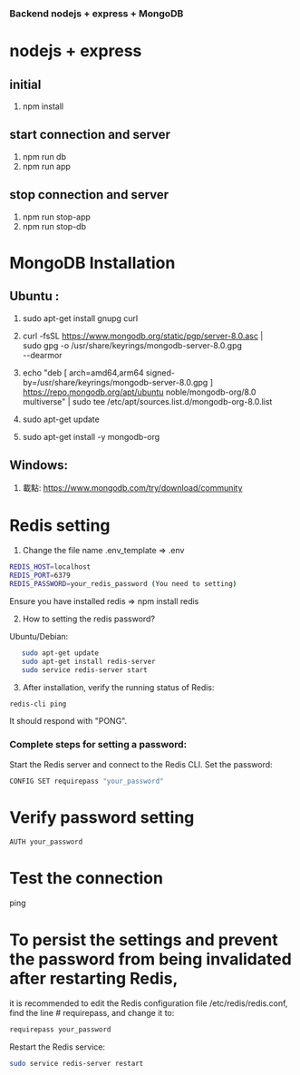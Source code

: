 ### Backend  nodejs + express + MongoDB

# nodejs + express
## initial
   1. npm install
## start connection and server
   1. npm run db
   2. npm run app
## stop connection and server
   1. npm run stop-app
   2. npm run stop-db

# MongoDB Installation
## Ubuntu :
1. sudo apt-get install gnupg curl
2. curl -fsSL https://www.mongodb.org/static/pgp/server-8.0.asc | \
   sudo gpg -o /usr/share/keyrings/mongodb-server-8.0.gpg \
   --dearmor
3. echo "deb [ arch=amd64,arm64 signed-by=/usr/share/keyrings/mongodb-server-8.0.gpg ] https://repo.mongodb.org/apt/ubuntu noble/mongodb-org/8.0 multiverse" | sudo tee /etc/apt/sources.list.d/mongodb-org-8.0.list

4. sudo apt-get update

5. sudo apt-get install -y mongodb-org

## Windows: 

1. 載點: https://www.mongodb.com/try/download/community


# Redis setting

1. Change the file name .env_template => .env

```bash
REDIS_HOST=localhost
REDIS_PORT=6379
REDIS_PASSWORD=your_redis_password (You need to setting)
```

Ensure you have installed redis => npm install redis

2. How to setting the redis password? 

Ubuntu/Debian:

```bash
   sudo apt-get update
   sudo apt-get install redis-server
   sudo service redis-server start
```

3. After installation, verify the running status of Redis:

```bash
redis-cli ping
```

It should respond with "PONG".

### Complete steps for setting a password:

Start the Redis server and connect to the Redis CLI.
Set the password:

```bash
CONFIG SET requirepass "your_password"
```

# Verify password setting
```bash
AUTH your_password
```

# Test the connection
ping

# To persist the settings and prevent the password from being invalidated after restarting Redis, 
it is recommended to edit the Redis configuration file /etc/redis/redis.conf, find the line # requirepass, and change it to:

```bash
requirepass your_password
```

Restart the Redis service:

```bash
sudo service redis-server restart
```